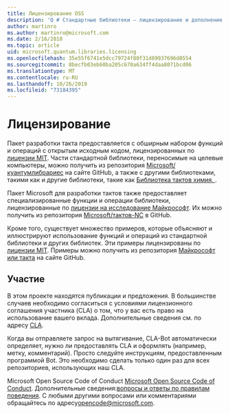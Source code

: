 ```yaml
---
title: Лицензирование OSS
description: 'Q # Стандартные библиотеки — лицензирование и дополнение'
author: martinro
ms.author: martinro@microsoft.com
ms.date: 2/16/2018
ms.topic: article
uid: microsoft.quantum.libraries.licensing
ms.openlocfilehash: 35e55f6741e5dcc79724f80f31d89937696d8554
ms.sourcegitcommit: 8becfb03eb60ba205c670a634ff4daa8071bcd06
ms.translationtype: MT
ms.contentlocale: ru-RU
ms.lasthandoff: 10/26/2019
ms.locfileid: "73184395"
---
```

# <a name="licensing"></a>Лицензирование #

Пакет разработки такта предоставляется с обширным набором функций и операций с открытым исходным кодом, лицензированных по [лицензии MIT](https://github.com/Microsoft/Quantum/blob/master/LICENSE.txt).
Части стандартной библиотеки, переносимые на целевые компьютеры, можно получить из репозитория [Microsoft/куантумлибрариес](https://github.com/Microsoft/QuantumLibraries) на сайте GitHub, а также с другими библиотеками, такими как и другие библиотеки, такие как [Библиотека тактов химия. ](xref:microsoft.quantum.chemistry.concepts.intro).

Пакет Microsoft для разработки тактов также предоставляет специализированные функции и операции библиотеки, лицензированные по [лицензии на исследование Майкрософт](https://github.com/Microsoft/Quantum-NC/blob/master/LICENSE).
Их можно получить из репозитория [Microsoft/тактов-NC](https://github.com/microsoft/quantum-nc) в GitHub.

Кроме того, существует множество примеров, которые объясняют и иллюстрируют использование функций и операций из стандартной библиотеки и других библиотек.
Эти примеры лицензированы по [лицензии MIT](https://github.com/Microsoft/Quantum/blob/master/LICENSE.txt).
Примеры можно получить из репозитория [Майкрософт или такта](https://github.com/Microsoft/Quantum) на сайте GitHub.

## <a name="contributing"></a>Участие ##

В этом проекте находятся публикации и предложения.
В большинстве случаев необходимо согласиться с условиями лицензионного соглашения участника (CLA) о том, что у вас есть право на использование вашего вклада. Дополнительные сведения см. по адресу [CLA](https://cla.microsoft.com).

Когда вы отправляете запрос на вытягивание, CLA-Bot автоматически определяет, нужно ли предоставлять CLA и оформлять (например, метку, комментарий). Просто следуйте инструкциям, предоставленным программой Bot. Это необходимо сделать только один раз для всех репозиториев, использующих наш CLA.

Microsoft Open Source Code of Conduct [Microsoft Open Source Code of Conduct](https://opensource.microsoft.com/codeofconduct/).
Дополнительные сведения:[вопросы и ответы по правилам поведения](https://opensource.microsoft.com/codeofconduct/faq/). С любыми другими вопросами или комментариями обращайтесь по адресу[opencode@microsoft.com](mailto:opencode@microsoft.com).
